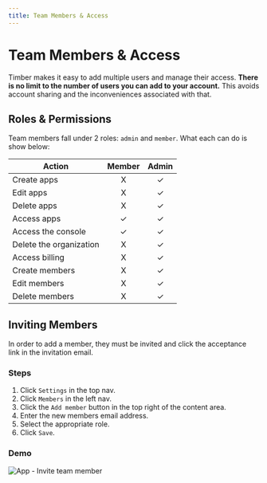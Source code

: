 ```yaml
---
title: Team Members & Access
---
```

# Team Members & Access

Timber makes it easy to add multiple users and manage their access. **There is no limit to the number of users you can add to your account.** This avoids account sharing and the inconveniences associated with that.


## Roles & Permissions

Team members fall under 2 roles: `admin` and `member`. What each can do is show below:

Action | Member | Admin
-------|:------:|:------:
Create apps | X | ✓
Edit apps | X | ✓
Delete apps | X | ✓
Access apps | ✓ | ✓
Access the console | ✓ | ✓
Delete the organization | X | ✓
Access billing | X | ✓
Create members | X | ✓
Edit members | X | ✓
Delete members | X | ✓


## Inviting Members

In order to add a member, they must be invited and click the acceptance link in the invitation email.

### Steps

1. Click `Settings` in the top nav.
2. Click `Members` in the left nav.
3. Click the `Add member` button in the top right of the content area.
4. Enter the new members email address.
5. Select the appropriate role.
6. Click `Save`.

### Demo

![App - Invite team member](//images.contentful.com/h6vh38q7qvzk/4ePr0T5qGciCeGGc4IwqoC/b0a95f738ceca22b77b92175d6088a87/Screen_Recording_2017-08-12_at_01.05_PM.gif)
